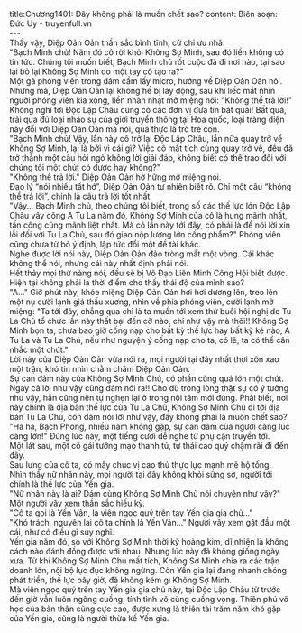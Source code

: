 title:Chương1401: Đây không phải là muốn chết sao?
content:
Biên soạn: Đức Uy - truyenfull.vn<br>---<br>Thấy vậy, Diệp Oản Oản thần sắc bình tĩnh, cử chỉ ưu nhã.<br>"Bạch Minh chủ! Năm đó cô rời khỏi Không Sợ Minh, sau đó liền không có tin tức. Chúng tôi muốn biết, Bạch Minh chủ rốt cuộc đã đi nơi nào, tại sao lại bỏ lại Không Sợ Minh do một tay cô tạo ra?"<br>Một gã phóng viên trong đám cầm lấy micro, hướng về Diệp Oản Oản hỏi.<br>Nhưng mà, Diệp Oản Oản lại không hề bị lay động, sau khi liếc mắt nhìn người phóng viên kia xong, liền nhàn nhạt mở miệng nói: "Không thể trả lời!"<br>Không nghĩ tới Độc Lập Châu cũng có các đơn vị đưa tin bát quái! Bất quá, trải qua đủ loại nháo sự của giới truyền thông tại Hoa quốc, loại tràng diện này đối với Diệp Oản Oản mà nói, quả thực là trò trẻ con.<br>"Bạch Minh chủ! Vậy, lần này cô trở lại Độc Lập Châu, lần nữa quay trở về Không Sợ Minh, lại là bởi vì cái gì? Việc cô mất tích cùng quay trở về, đều đã trở thành một câu hỏi ngỏ không lời giải đáp, không biết có thể trao đổi với chúng tôi một chút có được hay không?"<br>"Không thể trả lời." Diệp Oản Oản hờ hững mở miệng nói.<br>Đạo lý “nói nhiều tất hớ”, Diệp Oản Oản tự nhiên biết rõ. Chỉ một câu “không thể trả lời”, chính là câu trả lời tốt nhất.<br>"Vậy... Bạch Minh chủ, theo chúng tôi biết, trong số các thế lực lớn Độc Lập Châu vây công A Tu La năm đó, Không Sợ Minh của cô là hung mãnh nhất, tấn công cũng mãnh liệt nhất. Mà cô lần này tới đây, có phải là để nói lời xin lỗi đối với Tu La Chủ, sau đó giao nộp lượng lớn cống phẩm?" Phóng viên cũng chưa từ bỏ ý định, lập tức đổi một đề tài khác.<br>Nghe được lời nói này, Diệp Oản Oản đảo tròng mắt một vòng. Cái khác không thể nói, nhưng cái này nhất định phải nói.<br>Hết thảy mọi thứ nàng nói, đều sẽ bị Võ Đạo Liên Minh Công Hội biết được. Hiện tại không phải là thời điểm cho thấy thái độ của mình sao?<br>"A..." Giờ phút này, khóe miệng Diệp Oản Oản hơi hơi dương lên, treo lên một nụ cười lạnh giá thấu xương, nhìn về phía phóng viên, cười lạnh mở miệng: "Ta tới đây, chẳng qua chỉ là ta muốn tới xem thử buổi hội nghị do Tu La Chủ tổ chức lần này thất bại đến cỡ nào, chỉ như vậy mà thôi!! Không Sợ Minh bọn ta, chưa bao giờ cống nạp cho bất kỳ thế lực hay bất kỳ kẻ nào, A Tu La và Tu La Chủ, nếu như nguyện ý cống nạp cho ta, có lẽ, ta có thể cân nhắc một chút."<br>Lời này của Diệp Oản Oản vừa nói ra, mọi người tại đây nhất thời xôn xao một trận, khó tin nhìn chằm chằm Diệp Oản Oản.<br>Sự can đảm này của Không Sợ Minh Chủ, có phần cũng quá lớn một chút. Ngay cả lời như vậy cũng dám nói ra!! Cho dù trong lòng thật sự có ý tưởng như vậy, hẳn cũng nên tự nghẹn lại ở trong nội tâm mới đúng. Phải biết, nơi này chính là địa bàn thế lực của Tu La Chủ, Không Sợ Minh Chủ đi tới địa bàn Tu La Chủ, còn dám nói lời như vậy, đây không phải là muốn chết sao?<br>"Ha ha, Bạch Phong, nhiều năm không gặp, sự can đảm của ngươi càng lúc càng lớn!" Đúng lúc này, một tiếng cười dễ nghe từ phụ cận truyền tới.<br>Một lát sau, một cô gái tướng mạo thanh tú, tư thái cao quý chậm rãi đi đến đây.<br>Sau lưng của cô ta, có mấy chục vị cao thủ thực lực mạnh mẽ hộ tống.<br>Nhìn thấy nữ nhân này, mọi người tại đây không khỏi sững sờ, người tới chính là thế lực của Yến gia.<br>"Nữ nhân này là ai? Dám cùng Không Sợ Minh Chủ nói chuyện như vậy?" Một người vây xem thần sắc hiếu kỳ.<br>"Cô ta gọi là Yến Vân, là viên ngọc quý trên tay Yến gia gia chủ..."<br>"Khó trách, nguyên lai cô ta chính là Yến Vân..." Người vây xem gật đầu một cái, như có điều gì suy nghĩ.<br>Yến gia năm đó, so với Không Sợ Minh thời kỳ hoàng kim, dĩ nhiên là không cách nào đánh đồng được với nhau. Nhưng lúc này đã không giống ngày xưa. Từ khi Không Sợ Minh Chủ mất tích, Không Sợ Minh chia ra các trận doanh lớn, nội bộ lục đục không ngừng. Còn Yến gia lại đang nhanh chóng phát triển, thế lực bây giờ, đã không kém gì Không Sợ Minh.<br>Mà viên ngọc quý trên tay Yến gia gia chủ này, tại Độc Lập Châu từ trước đến giờ vẫn luôn ngông cuồng, tính tình vô cùng cuồng vọng. Thiên phú võ học của bản thân cũng cực cao, được xưng là thiên tài trăm năm khó gặp của Yến gia, cũng là người thừa kế Yến gia.